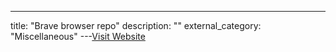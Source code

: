 ---
title: "Brave browser repo"
description: ""
external_category: "Miscellaneous"
---[Visit Website](https://github.com/brave/browser-laptop)

